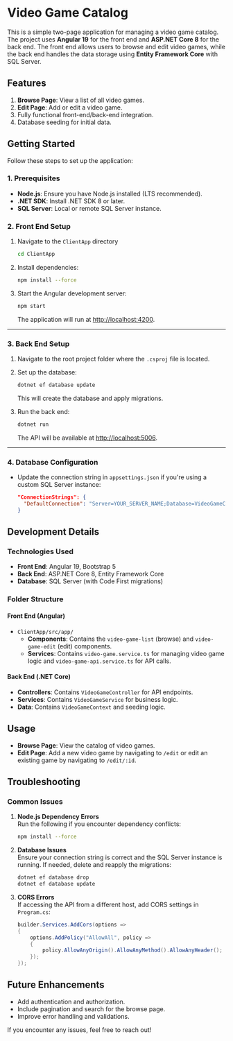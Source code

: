 
# Video Game Catalog

This is a simple two-page application for managing a video game catalog. The project uses **Angular 19** for the front end and **ASP.NET Core 8** for the back end. The front end allows users to browse and edit video games, while the back end handles the data storage using **Entity Framework Core** with SQL Server.

## **Features**

1. **Browse Page**: View a list of all video games.
2. **Edit Page**: Add or edit a video game.
3. Fully functional front-end/back-end integration.
4. Database seeding for initial data.

## **Getting Started**

Follow these steps to set up the application:

### **1. Prerequisites**

- **Node.js**: Ensure you have Node.js installed (LTS recommended).
- **.NET SDK**: Install .NET SDK 8 or later.
- **SQL Server**: Local or remote SQL Server instance.

### **2. Front End Setup**

1. Navigate to the `ClientApp` directory

   ```bash
   cd ClientApp
   ```

2. Install dependencies:

   ```bash
   npm install --force
   ```

3. Start the Angular development server:

   ```bash
   npm start
   ```

   The application will run at [http://localhost:4200](http://localhost:4200).

---

### **3. Back End Setup**

1. Navigate to the root project folder where the `.csproj` file is located.
2. Set up the database:

   ```bash
   dotnet ef database update
   ```

   This will create the database and apply migrations.

3. Run the back end:

   ```bash
   dotnet run
   ```

   The API will be available at [http://localhost:5006](http://localhost:5006).

---

### **4. Database Configuration**

- Update the connection string in `appsettings.json` if you're using a custom SQL Server instance:

   ```json
   "ConnectionStrings": {
     "DefaultConnection": "Server=YOUR_SERVER_NAME;Database=VideoGameCatalog;Trusted_Connection=True;MultipleActiveResultSets=true"
   }
   ```

## **Development Details**

### **Technologies Used**

- **Front End**: Angular 19, Bootstrap 5
- **Back End**: ASP.NET Core 8, Entity Framework Core
- **Database**: SQL Server (with Code First migrations)

### **Folder Structure**

#### **Front End (Angular)**

- `ClientApp/src/app/`
  - **Components**: Contains the `video-game-list` (browse) and `video-game-edit` (edit) components.
  - **Services**: Contains `video-game.service.ts` for managing video game logic and `video-game-api.service.ts` for API calls.

#### **Back End (.NET Core)**

- **Controllers**: Contains `VideoGameController` for API endpoints.
- **Services**: Contains `VideoGameService` for business logic.
- **Data**: Contains `VideoGameContext` and seeding logic.

## **Usage**

- **Browse Page**: View the catalog of video games.
- **Edit Page**: Add a new video game by navigating to `/edit` or edit an existing game by navigating to `/edit/:id`.

## **Troubleshooting**

### Common Issues

1. **Node.js Dependency Errors**  
   Run the following if you encounter dependency conflicts:

   ```bash
   npm install --force
   ```

2. **Database Issues**  
   Ensure your connection string is correct and the SQL Server instance is running. If needed, delete and reapply the migrations:

   ```bash
   dotnet ef database drop
   dotnet ef database update
   ```

3. **CORS Errors**  
   If accessing the API from a different host, add CORS settings in `Program.cs`:

   ```csharp
   builder.Services.AddCors(options =>
   {
       options.AddPolicy("AllowAll", policy =>
       {
           policy.AllowAnyOrigin().AllowAnyMethod().AllowAnyHeader();
       });
   });
   ```

## **Future Enhancements**

- Add authentication and authorization.
- Include pagination and search for the browse page.
- Improve error handling and validations.

If you encounter any issues, feel free to reach out!
